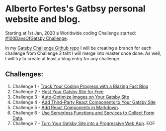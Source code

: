 # Alberto Fortes's Gatbsy personal website and blog.

Starting at 1st Jan, 2020 a Worldwide coding Challenge started: [#100DaysOfGatsby Challenge](https://www.gatsbyjs.org/blog/tags/100-days-of-gatsby).

In my [Gatsby Challenge Github repo](https://github.com/albertofortes/gatsby-blog-2020) I will be creating a branch for each challenge from Challenge 3 taht I will merge into master once done.
As well, I will try to create at least a blog entry for any challenge.

## Challenges:

1. Challenge 1 - [Track Your Coding Progress with a Blazing Fast Blog](https://www.gatsbyjs.org/blog/100days/start-blog/)
2. Challenge 2 - [Host Your Gatsby Site for Free](https://www.gatsbyjs.org/blog/100days/free-hosting/)
3. Challenge 3 - [Auto-Optimize Images on Your Gatsby Site](https://www.gatsbyjs.org/blog/100days/gatsby-image/)
4. Challenge 4 - [Add Third-Party React Components to Your Gatsby Site](https://www.gatsbyjs.org/blog/100days/react-component/)
5. Challenge 5 - [Add React Components in Markdown](https://www.gatsbyjs.org/blog/100days/mdx/).
5. Challenge 6 - [Use Serverless Functions and Services to Collect Form Data](https://www.gatsbyjs.org/blog/100days/serverless/).
5. Challenge 7 - [Turn Your Gatsby Site into a Progressive Web App](https://www.gatsbyjs.org/blog/100days/pwa/).
EOF